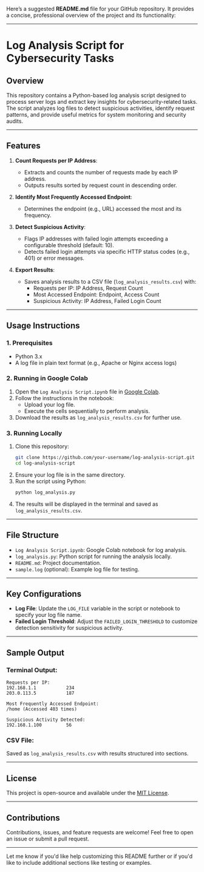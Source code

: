 Here’s a suggested **README.md** file for your GitHub repository. It provides a concise, professional overview of the project and its functionality:

---

# **Log Analysis Script for Cybersecurity Tasks**

## **Overview**
This repository contains a Python-based log analysis script designed to process server logs and extract key insights for cybersecurity-related tasks. The script analyzes log files to detect suspicious activities, identify request patterns, and provide useful metrics for system monitoring and security audits.

---

## **Features**
1. **Count Requests per IP Address**:
   - Extracts and counts the number of requests made by each IP address.
   - Outputs results sorted by request count in descending order.

2. **Identify Most Frequently Accessed Endpoint**:
   - Determines the endpoint (e.g., URL) accessed the most and its frequency.

3. **Detect Suspicious Activity**:
   - Flags IP addresses with failed login attempts exceeding a configurable threshold (default: 10).
   - Detects failed login attempts via specific HTTP status codes (e.g., 401) or error messages.

4. **Export Results**:
   - Saves analysis results to a CSV file (`log_analysis_results.csv`) with:
     - Requests per IP: IP Address, Request Count
     - Most Accessed Endpoint: Endpoint, Access Count
     - Suspicious Activity: IP Address, Failed Login Count

---

## **Usage Instructions**

### **1. Prerequisites**
- Python 3.x
- A log file in plain text format (e.g., Apache or Nginx access logs)

### **2. Running in Google Colab**
1. Open the `Log Analysis Script.ipynb` file in [Google Colab](https://colab.research.google.com).
2. Follow the instructions in the notebook:
   - Upload your log file.
   - Execute the cells sequentially to perform analysis.
3. Download the results as `log_analysis_results.csv` for further use.

### **3. Running Locally**
1. Clone this repository:
   ```bash
   git clone https://github.com/your-username/log-analysis-script.git
   cd log-analysis-script
   ```
2. Ensure your log file is in the same directory.
3. Run the script using Python:
   ```bash
   python log_analysis.py
   ```
4. The results will be displayed in the terminal and saved as `log_analysis_results.csv`.

---

## **File Structure**
- `Log Analysis Script.ipynb`: Google Colab notebook for log analysis.
- `log_analysis.py`: Python script for running the analysis locally.
- `README.md`: Project documentation.
- `sample.log` (optional): Example log file for testing.

---

## **Key Configurations**
- **Log File**: Update the `LOG_FILE` variable in the script or notebook to specify your log file name.
- **Failed Login Threshold**: Adjust the `FAILED_LOGIN_THRESHOLD` to customize detection sensitivity for suspicious activity.

---

## **Sample Output**
### Terminal Output:
```
Requests per IP:
192.168.1.1           234
203.0.113.5           187

Most Frequently Accessed Endpoint:
/home (Accessed 403 times)

Suspicious Activity Detected:
192.168.1.100         56
```

### CSV File:
Saved as `log_analysis_results.csv` with results structured into sections.

---

## **License**
This project is open-source and available under the [MIT License](LICENSE).

---

## **Contributions**
Contributions, issues, and feature requests are welcome! Feel free to open an issue or submit a pull request.

---

Let me know if you'd like help customizing this README further or if you'd like to include additional sections like testing or examples.
